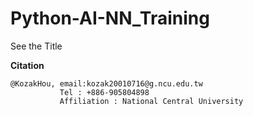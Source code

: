 # Python-AI-NN_Training

See the Title

**Citation**
```
@KozakHou, email:kozak20010716@g.ncu.edu.tw
           Tel : +886-905804898
           Affiliation : National Central University
```
